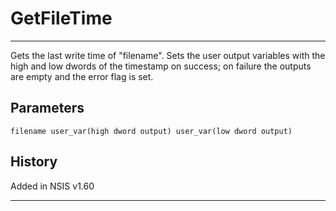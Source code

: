# GetFileTime

---

Gets the last write time of "filename". Sets the user output variables with the high and low dwords of the timestamp on success; on failure the outputs are empty and the error flag is set.

## Parameters

    filename user_var(high dword output) user_var(low dword output)

## History

Added in NSIS v1.60

---
